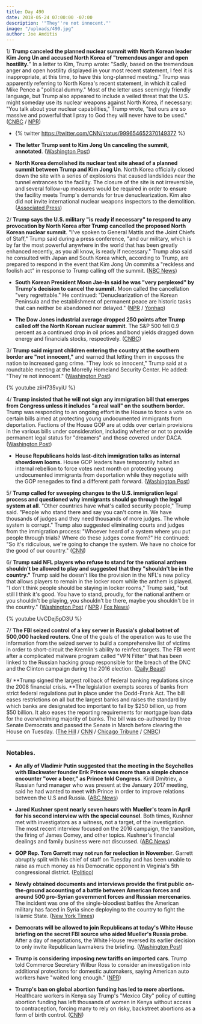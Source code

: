 ```yaml
---
title: Day 490
date: 2018-05-24 07:00:00 -07:00
description: '"They''re not innocent."'
image: "/uploads/490.jpg"
author: Joe Amditis
---
```


1/  **Trump canceled the planned nuclear summit with North Korean leader Kim Jong Un and accused North Korea of "tremendous anger and open hostility.**" In a letter to Kim, Trump wrote: "Sadly, based on the tremendous anger and open hostility displayed in your most recent statement, I feel it is inappropriate, at this time, to have this long-planned meeting."  Trump was apparently referring to North Korea's recent statement, in which it called Mike Pence a "political dummy." Most of the letter uses seemingly friendly language, but Trump also appeared to include a veiled threat that the U.S. might someday use its nuclear weapons against North Korea, if necessary: "You talk about your nuclear capabilities," Trump wrote, "but ours are so massive and powerful that I pray to God they will never have to be used." ([CNBC](https://www.cnbc.com/2018/05/24/trump-says-singapore-summit-with-north-korea-leader-kim-is-cancelled-.html) / [NPR](https://www.npr.org/sections/thetwo-way/2018/05/24/613962300/north-korea-threatens-to-scuttle-summit-saying-it-wont-beg-the-u-s-for-dialogue))

* {% twitter https://twitter.com/CNN/status/999654652370149377 %}

* **The letter Trump sent to Kim Jong Un canceling the summit, annotated**. ([Washington Post](https://www.washingtonpost.com/news/the-fix/wp/2018/05/24/the-letter-trump-sent-to-kim-jong-un-canceling-the-summit-annotated/?utm_term=.5989ce76f24d))

* **North Korea demolished its nuclear test site ahead of a planned summit between Trump and Kim Jong Un**. North Korea officially closed down the site with a series of explosions that caused landslides near the tunnel entrances to the facility. The closure of the site is not irreversible, and several follow-up measures would be required in order to ensure the facility meets Trump's demands for true denuclearization. Kim also did not invite international nuclear weapons inspectors to the demolition. ([Associated Press](https://apnews.com/b3d007a341db451abc74d45279f0d5c7))

2/ **Trump says the U.S. military "is ready if necessary" to respond to any provocation by North Korea after Trump cancelled the proposed North Korean nuclear summit**. "I've spoken to General Mattis and the Joint Chiefs of Staff," Trump said during a press conference, "and our military, which is by far the most powerful anywhere in the world that has been greatly enhanced recently, as you all know, is ready if necessary." Trump also said he consulted with Japan and South Korea which, according to Trump, are prepared to respond in the event that Kim Jong Un commits a "reckless and foolish act" in response to Trump calling off the summit. ([NBC News](https://www.nbcnews.com/politics/white-house/trump-cancels-june-summit-north-korea-s-kim-jong-un-n877061))

* **South Korean President Moon Jae-In said he was "very perplexed" by Trump's decision to cancel the summit.** Moon called the cancellation "very regrettable." He continued: "Denuclearization of the Korean Peninsula and the establishment of permanent peace are historic tasks that can neither be abandoned nor delayed." ([NPR](https://www.npr.org/sections/thetwo-way/2018/05/24/614082389/very-perplexed-international-confusion-concern-after-trump-cancels-summit) / [Yonhap](http://english.yonhapnews.co.kr/national/2018/05/25/0301000000AEN20180525000951315.html))

* **The Dow Jones industrial average dropped 250 points after Trump called off the North Korean nuclear summit**. The S&P 500 fell 0.9 percent as a continued drop in oil prices and bond yields dragged down energy and financials stocks, respectively. ([CNBC](https://www.cnbc.com/2018/05/24/futures-point-to-a-mixed-open-amid-ongoing-us-china-trade-talks.html))

3/ **Trump said migrant children entering the country at the southern border are "not innocent,"** and warned that letting them in exposes the nation to increased gang crime. "They look so innocent," Trump said at a roundtable meeting at the Morrelly Homeland Security Center. He added: "They're not innocent." ([Washington Post](https://www.washingtonpost.com/politics/trump-warns-against-admitting-unaccompanied-migrant-children-theyre-not-innocent/2018/05/23/e4b24a68-5ec2-11e8-8c93-8cf33c21da8d_story.html?utm_term=.070f09f15ce1))

{% youtube ziiH735vyiU %}

4/ **Trump insisted that he will not sign any immigration bill that emerges from Congress unless it includes "a real wall" on the southern border.** Trump was responding to an ongoing effort in the House to force a vote on certain bills aimed at protecting young undocumented immigrants from deportation. Factions of the House GOP are at odds over certain provisions in the various bills under consideration, including whether or not to provide permanent legal status for "dreamers" and those covered under DACA. ([Washington Post](https://www.washingtonpost.com/politics/a-real-wall-must-be-part-of-any-immigration-bill-in-the-house-trump-says/2018/05/24/eb578ec2-5f3b-11e8-a4a4-c070ef53f315_story.html))

* **House Republicans holds last-ditch immigration talks as internal showdown looms.** House GOP leaders have temporarily halted an internal rebellion to force votes next month on protecting young undocumented immigrants from deportation while they negotiate with the GOP renegades to find a different path forward. ([Washington Post](https://www.washingtonpost.com/powerpost/house-gop-holds-last-ditch-immigration-talks-as-showdown-looms/2018/05/23/6a0c963c-5ec3-11e8-9ee3-49d6d4814c4c_story.html?utm_term=.430228577817))

5/ **Trump called for sweeping changes to the U.S. immigration legal process and questioned why immigrants should go through the legal system at all**. "Other countries have what's called security people," Trump said. "People who stand there and say you can't come in. We have thousands of judges and they need thousands of more judges. The whole system is corrupt." Trump also suggested eliminating courts and judges from the immigration process: "Whoever heard of a system where you put people through trials? Where do these judges come from?" He continued: "So it's ridiculous, we're going to change the system. We have no choice for the good of our country." ([CNN](https://www.cnn.com/2018/05/24/politics/donald-trump-immigration-courts/index.html))

6/ **Trump said NFL players who refuse to stand for the national anthem shouldn't be allowed to play and suggested that they "shouldn't be in the country."** Trump said he doesn't like the provision in the NFL's new policy that allows players to remain in the locker room while the anthem is played. "I don't think people should be staying in locker rooms," Trump said, "but still I think it's good. You have to stand, proudly, for the national anthem or you shouldn't be playing, you shouldn't be there, maybe you shouldn't be in the country." ([Washington Post](https://www.washingtonpost.com/politics/trump-nfl-owners-doing-the-right-thing-on-national-anthem-policy/2018/05/24/cdd66490-5f36-11e8-a4a4-c070ef53f315_story.html?utm_term=.7da75327a6ee) / [NPR](https://www.npr.org/2018/05/24/613976960/trump-praises-nfl-decision-questions-if-protesting-players-should-be-in-the-coun) / [Fox News](http://insider.foxnews.com/2018/05/24/trump-fox-friends-maybe-nfl-players-who-kneel-anthem-shouldnt-be-country))

{% youtube UvCDej5pD3U %}

7/ **The FBI seized control of a key server in Russia's global botnet of 500,000 hacked routers**. One of the goals of the operation was to use the information from the seized server to build a comprehensive list of victims in order to short-circuit the Kremlin's ability to reinfect targets. The FBI went after a complicated malware program called "VPN Filter" that has been linked to the Russian hacking group responsible for the breach of the DNC and the Clinton campaign during the 2016 election. ([Daily Beast](https://www.thedailybeast.com/exclusive-fbi-seizes-control-of-russian-botnet))

8/ **Trump signed the largest rollback of federal banking regulations since the 2008 financial crisis. **The legislation exempts scores of banks from strict federal regulations put in place under the Dodd-Frank Act. The bill eases restrictions on all but the largest banks and raises the standard by which banks are designated too important to fail by $250 billion, up from $50 billion. It also eases the reporting requirements for mortgage loan data for the overwhelming majority of banks. The bill was co-authored by three Senate Democrats and passed the Senate in March before clearing the House on Tuesday. ([The Hill](http://thehill.com/policy/finance/389190-trump-snubs-key-dems-behind-dodd-frank-rollback-from-signing-ceremony) / [CNN](https://www.cnn.com/2018/05/22/politics/house-banking-bill-vote-dodd-frank/index.html) / [Chicago Tribune](http://www.chicagotribune.com/news/nationworld/politics/ct-congress-dodd-frank-bank-regulations-20180522-story.html) / [CNBC](https://www.cnbc.com/2018/05/24/trump-signs-bank-bill-rolling-back-some-dodd-frank-regulations.html))

---

### Notables.

* **An ally of Vladimir Putin suggested that the meeting in the Seychelles with Blackwater founder Erik Prince was more than a simple chance encounter "over a beer," as Prince told Congress**. Kirill Dmitriev, a Russian fund manager who was present at the January 2017 meeting, said he had wanted to meet with Prince in order to improve relations between the U.S and Russia. ([ABC News](https://abcnews.go.com/Politics/putin-ally-seychelles-meeting-erik-prince-chance-encounter/story?id=55408942))

* **Jared Kushner spent nearly seven hours with Mueller's team in April for his second interview with the special counsel**. Both times, Kushner met with investigators as a witness, not a target, of the investigation. The most recent interview focused on the 2016 campaign, the transition, the firing of James Comey, and other topics. Kushner's financial dealings and family business were not discussed. ([ABC News](https://abcnews.go.com/Politics/kushner-spent-hours-mueller-investigators-month/story?id=55389271))

* **GOP Rep. Tom Garrett may not run for reelection in November**. Garrett abruptly split with his chief of staff on Tuesday and has been unable to raise as much money as his Democratic opponent in Virginia's 5th congressional district. ([Politico](https://www.politico.com/story/2018/05/23/tom-garrett-chief-of-staff-605668))

* **Newly obtained documents and interviews provide the first public on-the-ground accounting of a battle between American forces and around 500 pro-Syrian government forces and Russian mercenaries**. The incident was one of the single-bloodiest battles the American military has faced in Syria since deploying to the country to fight the Islamic State. ([New York Times](https://www.nytimes.com/2018/05/24/world/middleeast/american-commandos-russian-mercenaries-syria.html))

* **Democrats will be allowed to join Republicans at today's White House briefing on the secret FBI source who aided Mueller's Russia probe**. After a day of negotiations, the White House reversed its earlier decision to only invite Republican lawmakers the briefing. ([Washington Post](https://www.washingtonpost.com/world/national-security/after-day-of-negotiations-democrats-and-republicans-will-be-briefed-on-secret-fbi-source-who-aided-russia-probe/2018/05/24/2eddf548-5f44-11e8-b2b8-08a538d9dbd6_story.html))

* **Trump is considering imposing new tariffs on imported cars**. Trump told Commerce Secretary Wilbur Ross to consider an investigation into additional protections for domestic automakers, saying American auto workers have "waited long enough." ([NPR](https://www.npr.org/sections/thetwo-way/2018/05/23/613912574/trump-weighs-tariffs-on-imported-cars?utm_source=twitter.com&utm_medium=social&utm_campaign=politics&utm_term=nprnews&utm_content=20180524))

* **Trump's ban on global abortion funding has led to more abortions.** Healthcare workers in Kenya say Trump's "Mexico City" policy of cutting abortion funding has left thousands of women in Kenya without access to contraception, forcing many to rely on risky, backstreet abortions as a form of birth control. ([CNN](https://www.cnn.com/2018/05/24/health/trump-mexico-city-policy-abortion-ban-kenya-asequals-intl/index.html))
